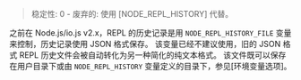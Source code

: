 <!-- YAML
added: v2.0.0
deprecated: v3.0.0
-->

> 稳定性: 0 - 废弃的: 使用 [NODE_REPL_HISTORY] 代替。

之前在 Node.js/io.js v2.x，REPL 的历史记录是用 `NODE_REPL_HISTORY_FILE` 变量来控制，历史记录使用 JSON 格式保存。
该变量已经不建议使用，旧的 JSON 格式 REPL 历史文件会被自动转化为另一种简化的纯文本格式。
该文件既可以保存在用户目录下或由 `NODE_REPL_HISTORY` 变量定义的目录下，参见[环境变量选项]。

